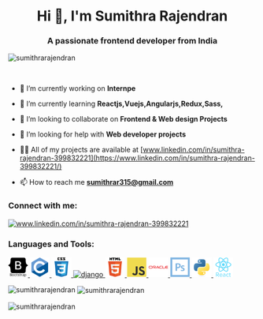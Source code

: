 <h1 align="center">Hi 👋, I'm Sumithra Rajendran</h1>
<h3 align="center">A passionate frontend developer from India</h3>

<p align="left"> <img src="https://komarev.com/ghpvc/?username=sumithrarajendran&label=Profile%20views&color=0e75b6&style=flat" alt="sumithrarajendran" /> </p>

<p align="left"> <a href="https://twitter.com/" target="blank"><img src="https://img.shields.io/twitter/follow/?logo=twitter&style=for-the-badge" alt="" /></a> </p>

- 🔭 I’m currently working on **Internpe**

- 🌱 I’m currently learning **Reactjs,Vuejs,Angularjs,Redux,Sass,**

- 👯 I’m looking to collaborate on **Frontend & Web design Projects**

- 🤝 I’m looking for help with **Web developer projects**

- 👨‍💻 All of my projects are available at [www.linkedin.com/in/sumithra-rajendran-399832221](https://www.linkedin.com/in/sumithra-rajendran-399832221/)

- 📫 How to reach me **sumithrar315@gmail.com**

<h3 align="left">Connect with me:</h3>
<p align="left">
<a href="https://linkedin.com/in/www.linkedin.com/in/sumithra-rajendran-399832221" target="blank"><img align="center" src="https://raw.githubusercontent.com/rahuldkjain/github-profile-readme-generator/master/src/images/icons/Social/linked-in-alt.svg" alt="www.linkedin.com/in/sumithra-rajendran-399832221" height="30" width="40" /></a>
</p>

<h3 align="left">Languages and Tools:</h3>
<p align="left"> <a href="https://getbootstrap.com" target="_blank" rel="noreferrer"> <img src="https://raw.githubusercontent.com/devicons/devicon/master/icons/bootstrap/bootstrap-plain-wordmark.svg" alt="bootstrap" width="40" height="40"/> </a> <a href="https://www.cprogramming.com/" target="_blank" rel="noreferrer"> <img src="https://raw.githubusercontent.com/devicons/devicon/master/icons/c/c-original.svg" alt="c" width="40" height="40"/> </a> <a href="https://www.w3schools.com/css/" target="_blank" rel="noreferrer"> <img src="https://raw.githubusercontent.com/devicons/devicon/master/icons/css3/css3-original-wordmark.svg" alt="css3" width="40" height="40"/> </a> <a href="https://www.djangoproject.com/" target="_blank" rel="noreferrer"> <img src="https://cdn.worldvectorlogo.com/logos/django.svg" alt="django" width="40" height="40"/> </a> <a href="https://www.w3.org/html/" target="_blank" rel="noreferrer"> <img src="https://raw.githubusercontent.com/devicons/devicon/master/icons/html5/html5-original-wordmark.svg" alt="html5" width="40" height="40"/> </a> <a href="https://developer.mozilla.org/en-US/docs/Web/JavaScript" target="_blank" rel="noreferrer"> <img src="https://raw.githubusercontent.com/devicons/devicon/master/icons/javascript/javascript-original.svg" alt="javascript" width="40" height="40"/> </a> <a href="https://www.oracle.com/" target="_blank" rel="noreferrer"> <img src="https://raw.githubusercontent.com/devicons/devicon/master/icons/oracle/oracle-original.svg" alt="oracle" width="40" height="40"/> </a> <a href="https://www.photoshop.com/en" target="_blank" rel="noreferrer"> <img src="https://raw.githubusercontent.com/devicons/devicon/master/icons/photoshop/photoshop-line.svg" alt="photoshop" width="40" height="40"/> </a> <a href="https://www.python.org" target="_blank" rel="noreferrer"> <img src="https://raw.githubusercontent.com/devicons/devicon/master/icons/python/python-original.svg" alt="python" width="40" height="40"/> </a> <a href="https://reactjs.org/" target="_blank" rel="noreferrer"> <img src="https://raw.githubusercontent.com/devicons/devicon/master/icons/react/react-original-wordmark.svg" alt="react" width="40" height="40"/> </a> </p>

<p><img align="left" src="https://github-readme-stats.vercel.app/api/top-langs?username=sumithrarajendran&show_icons=true&locale=en&layout=compact" alt="sumithrarajendran" /></p>

<p>&nbsp;<img align="center" src="https://github-readme-stats.vercel.app/api?username=sumithrarajendran&show_icons=true&locale=en" alt="sumithrarajendran" /></p>

<p><img align="center" src="https://github-readme-streak-stats.herokuapp.com/?user=sumithrarajendran&" alt="sumithrarajendran" /></p>
